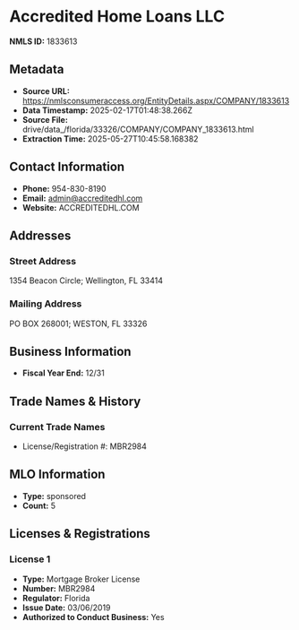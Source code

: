 # Accredited Home Loans LLC

**NMLS ID:** 1833613

## Metadata
- **Source URL:** https://nmlsconsumeraccess.org/EntityDetails.aspx/COMPANY/1833613
- **Data Timestamp:** 2025-02-17T01:48:38.266Z
- **Source File:** drive/data_/florida/33326/COMPANY/COMPANY_1833613.html
- **Extraction Time:** 2025-05-27T10:45:58.168382

## Contact Information
- **Phone:** 954-830-8190
- **Email:** admin@accreditedhl.com
- **Website:** ACCREDITEDHL.COM

## Addresses
### Street Address
1354 Beacon Circle; Wellington, FL 33414

### Mailing Address
PO BOX 268001; WESTON, FL 33326

## Business Information
- **Fiscal Year End:** 12/31

## Trade Names & History
### Current Trade Names
- License/Registration #: MBR2984

## MLO Information
- **Type:** sponsored
- **Count:** 5

## Licenses & Registrations

### License 1
- **Type:** Mortgage Broker License
- **Number:** MBR2984
- **Regulator:** Florida
- **Issue Date:** 03/06/2019
- **Authorized to Conduct Business:** Yes
